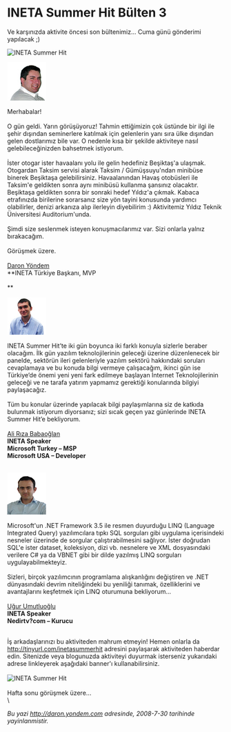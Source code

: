 # INETA Summer Hit Bülten 3 

Ve karşınızda aktivite öncesi son bültenimiz... Cuma günü gönderimi
yapılacak ;)

![INETA Summer
Hit](../media/INETA_Summer_Hit_Bulten_3/20072008_1.jpg)

![Daron Yöndem](../media/INETA_Summer_Hit_Bulten_3/20072008_2.jpg)

<span>Merhabalar!</span>\
\
 <span>O gün geldi. Yarın görüşüyoruz! Tahmin ettiğimizin çok üstünde
bir ilgi ile şehir dışından seminerlere katılmak için gelenlerin yanı
sıra ülke dışından gelen dostlarımız bile var. O nedenle kısa bir
şekilde aktiviteye nasıl gelebileceğinizden bahsetmek istiyorum.\
\
 İster otogar ister havaalanı yolu ile gelin hedefiniz Beşiktaş'a
ulaşmak. Otogardan Taksim servisi alarak Taksim / Gümüşsuyu'ndan
minibüse binerek Beşiktaşa gelebilirsiniz. Havaalanından Havaş
otobüsleri ile Taksim'e geldikten sonra aynı minibüsü kullanma şansınız
olacaktır. Beşiktaşa geldikten sonra bir sonraki hedef Yıldız'a çıkmak.
Kabaca etrafınızda birilerine sorarsanız size yön tayini konusunda
yardımcı olabilirler, denizi arkanıza alıp ilerleyin diyebilirim :)
Aktivitemiz Yıldız Teknik Üniversitesi Auditorium'unda.\
\
 Şimdi size seslenmek isteyen konuşmacılarımız var. Sizi onlarla yalnız
bırakacağım.\
\
 Görüşmek üzere.\
\
 [Daron Yöndem](http://daron.yondem.com/tr/)\
 **INETA Türkiye Başkanı, MVP\
\
** </span>

![Daron Yöndem](../media/INETA_Summer_Hit_Bulten_3/30072008_2.jpg)

<span>INETA Summer Hit’te iki gün boyunca iki farklı konuyla sizlerle
beraber olacağım. İlk gün yazılım teknolojilerinin geleceği üzerine
düzenlenecek bir panelde, sektörün ileri gelenleriyle yazılım sektörü
hakkındaki soruları cevaplamaya ve bu konuda bilgi vermeye çalışacağım,
ikinci gün ise Türkiye’de önemi yeni yeni fark edilmeye başlayan
İnternet Teknolojilerinin geleceği ve ne tarafa yatırım yapmamız
gerektiği konularında bilgiyi paylaşacağız.\
\
 Tüm bu konular üzerinde yapılacak bilgi paylaşımlarına siz de katkıda
bulunmak istiyorum diyorsanız; sizi sıcak geçen yaz günlerinde INETA
Summer Hit’e bekliyorum.  \
\
 [Ali Rıza Babaoğlan](http://alibabaoglan.com/)\
 **INETA Speaker\
 Microsoft Turkey – MSP\
 Microsoft USA – Developer**\
\
 </span>

![Daron Yöndem](../media/INETA_Summer_Hit_Bulten_3/30072008_1.jpg)

<span>Microsoft'un .NET Framework 3.5 ile resmen duyurduğu LINQ
(Language Integrated Query) yazılımcılara tıpkı SQL sorguları gibi
uygulama içerisindeki nesneler üzerinde de sorgular çalıştırabilmesini
sağlıyor. İster doğrudan SQL'e ister dataset, koleksiyon, dizi vb.
nesnelere ve XML dosyasındaki verilere C\# ya da VBNET gibi bir dilde
yazılmış LINQ sorguları uygulayabilmekteyiz.\
\
 Sizleri, birçok yazılımcının programlama alışkanlığını değiştiren ve
.NET dünyasındaki devrim niteliğindeki bu yeniliği tanımak,
özelliklerini ve avantajlarını keşfetmek için LINQ oturumuna
bekliyorum...\
\
 [Uğur Umutluoğlu](http://umutluoglu.blogspot.com/)\
 **INETA Speaker**\
 **Nedirtv?com – Kurucu**</span>

\
 <span style=""><span style="">İş arkadaşlarınızı bu aktiviteden mahrum
etmeyin! Hemen onlarla da </span> [<span
style="">http://tinyurl.com/inetasummerhit</span>](http://tinyurl.com/inetasummerhit)<span
style=""> adresini paylaşarak aktiviteden haberdar edin. Sitenizde veya
blogunuzda aktiviteyi duyurmak isterseniz yukarıdaki adrese linkleyerek
aşağıdaki banner'ı kullanabilirsiniz.</span></span>\
\
 ![INETA Summer
Hit](../media/INETA_Summer_Hit_Bulten_3/inetasummerhit2008_46860.jpg)\
\
 <span>Hafta sonu görüşmek üzere...</span>\
\


*Bu yazi http://daron.yondem.com adresinde, 2008-7-30 tarihinde yayinlanmistir.*